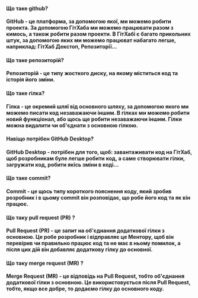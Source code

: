 #### Що таке github?  
**GitHub - це платформа, за допомогою якої, ми можемо робити проекта. За допомогою ГітХаба ми можемо працювати разом з кимось, а також робити разом проекти. В ГітХабі є багато прикольних штук, за допомогою яких ми можемо працюват набагато легше, наприклад: ГітХаб Декстоп, Репозиторії...**  
 
#### Що таке репозиторій?  
**Репозиторій - це типу жосткого диску, на якому міститься код та історія його зміни.**  

#### Що таке гілка?  
**Гілка - це окремий шляї від основного шляху, за допомогою якого ми можемо писати код незаважаючи іншим. В гілках ми можемо робити новий функціонал, або щось ще робити незаважаючи іншим. Гілки можна видалити чи об'єднати з основною гілкою.**  

#### Навіщо потрібен GitHub Desktop?  
**GitHub Desktop - потрібен для того, щоб: завантаживати код на ГітХаб, щоб розробникам буле легше робити код, а саме створювати гілки, загружати код, робити якісь зміни в коді...**  

#### Що таке commit?  
**Commit - це щось типу короткого пояснення коду, який зробив розробник і в цьому commit він розповідає, що робе його код та як він працює.**  

#### Що таку pull request (PR) ?  
**Pull Request (PR) - це запит на об'єднання додаткової гілки з основною. Це робе розробник і відправляє це Ментору, щоб він перевірив чи правильно працює код та не має в ньому помилок, а після цих дій він добавляє додаткову гілку до основної.**  

#### Що таку merge request (MR) ?  
**Merge Request (MR) - це відповідь на Pull Request, тобто об'єднання додаткової гілки з основною. Це використовується після Pull Request, тобто, якщо все добре, то додаємо гілку до основного коду.**  